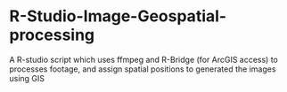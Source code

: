 # R-Studio-Image-Geospatial-processing
A R-studio script which uses ffmpeg and R-Bridge (for ArcGIS access) to processes footage, and assign spatial positions to generated the images using GIS
